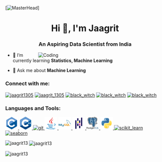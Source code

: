 [![MasterHead](https://drive.google.com/file/d/1pQSWH0wxtpaI9tbBHlFypqkmpF17a_u9/view?usp=sharing)]
<h1 align="center">Hi 👋, I'm Jaagrit</h1>
<h3 align="center">An Aspiring Data Scientist from India</h3>

<img src = "https://camo.githubusercontent.com/c1dcb74cc1c1835b1d716f5051499a2814c683c806b15f04b0eba492863703e9/68747470733a2f2f63646e2e6472696262626c652e636f6d2f75736572732f3733303730332f73637265656e73686f74732f363538313234332f6176656e746f2e676966" align = "right" width = "400" alt = "Coding">

- 🌱 I’m currently learning **Statistics, Machine Learning**

- 💬 Ask me about **Machine Learning**

<h3 align="left">Connect with me:</h3>
<p align="left">
<a href="https://linkedin.com/in/jaagrit1305" target="blank"><img align="center" src="https://raw.githubusercontent.com/rahuldkjain/github-profile-readme-generator/master/src/images/icons/Social/linked-in-alt.svg" alt="jaagrit1305" height="30" width="40" /></a>
<a href="https://instagram.com/jaagrit_1305" target="blank"><img align="center" src="https://raw.githubusercontent.com/rahuldkjain/github-profile-readme-generator/master/src/images/icons/Social/instagram.svg" alt="jaagrit_1305" height="30" width="40" /></a>
<a href="https://www.codechef.com/users/black_witch" target="blank"><img align="center" src="https://cdn.jsdelivr.net/npm/simple-icons@3.1.0/icons/codechef.svg" alt="black_witch" height="30" width="40" /></a>
<a href="https://www.leetcode.com/black_witch" target="blank"><img align="center" src="https://raw.githubusercontent.com/rahuldkjain/github-profile-readme-generator/master/src/images/icons/Social/leet-code.svg" alt="black_witch" height="30" width="40" /></a>
<a href="https://discord.gg/black_witch" target="blank"><img align="center" src="https://raw.githubusercontent.com/rahuldkjain/github-profile-readme-generator/master/src/images/icons/Social/discord.svg" alt="black_witch" height="30" width="40" /></a>
</p>

<h3 align="left">Languages and Tools:</h3>
<p align="left"> <a href="https://www.cprogramming.com/" target="_blank" rel="noreferrer"> <img src="https://raw.githubusercontent.com/devicons/devicon/master/icons/c/c-original.svg" alt="c" width="40" height="40"/> </a> <a href="https://www.w3schools.com/cpp/" target="_blank" rel="noreferrer"> <img src="https://raw.githubusercontent.com/devicons/devicon/master/icons/cplusplus/cplusplus-original.svg" alt="cplusplus" width="40" height="40"/> </a> <a href="https://git-scm.com/" target="_blank" rel="noreferrer"> <img src="https://www.vectorlogo.zone/logos/git-scm/git-scm-icon.svg" alt="git" width="40" height="40"/> </a> <a href="https://www.java.com" target="_blank" rel="noreferrer"> <img src="https://raw.githubusercontent.com/devicons/devicon/master/icons/java/java-original.svg" alt="java" width="40" height="40"/> </a> <a href="https://www.mysql.com/" target="_blank" rel="noreferrer"> <img src="https://raw.githubusercontent.com/devicons/devicon/master/icons/mysql/mysql-original-wordmark.svg" alt="mysql" width="40" height="40"/> </a> <a href="https://pandas.pydata.org/" target="_blank" rel="noreferrer"> <img src="https://raw.githubusercontent.com/devicons/devicon/2ae2a900d2f041da66e950e4d48052658d850630/icons/pandas/pandas-original.svg" alt="pandas" width="40" height="40"/> </a> <a href="https://www.postgresql.org" target="_blank" rel="noreferrer"> <img src="https://raw.githubusercontent.com/devicons/devicon/master/icons/postgresql/postgresql-original-wordmark.svg" alt="postgresql" width="40" height="40"/> </a> <a href="https://www.python.org" target="_blank" rel="noreferrer"> <img src="https://raw.githubusercontent.com/devicons/devicon/master/icons/python/python-original.svg" alt="python" width="40" height="40"/> </a> <a href="https://scikit-learn.org/" target="_blank" rel="noreferrer"> <img src="https://upload.wikimedia.org/wikipedia/commons/0/05/Scikit_learn_logo_small.svg" alt="scikit_learn" width="40" height="40"/> </a> <a href="https://seaborn.pydata.org/" target="_blank" rel="noreferrer"> <img src="https://seaborn.pydata.org/_images/logo-mark-lightbg.svg" alt="seaborn" width="40" height="40"/> </a> </p>

<p><img align="left" src="https://github-readme-stats.vercel.app/api/top-langs?username=jaagrit13&show_icons=true&locale=en&layout=compact" alt="jaagrit13" /></p>

<p>&nbsp;<img align="center" src="https://github-readme-stats.vercel.app/api?username=jaagrit13&show_icons=true&locale=en" alt="jaagrit13" /></p>

<p><img align="center" src="https://github-readme-streak-stats.herokuapp.com/?user=jaagrit13&" alt="jaagrit13" /></p>
